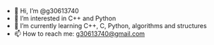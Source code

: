 - 👋 Hi, I’m @g30613740
- 👀 I’m interested in C++ and Python
- 🌱 I’m currently learning C++, C, Python, algorithms and structures
- 📫 How to reach me: g30613740@gmail.com

<!---
g30613740/g30613740 is a ✨ special ✨ repository because its `README.md` (this file) appears on your GitHub profile.
You can click the Preview link to take a look at your changes.
--->
